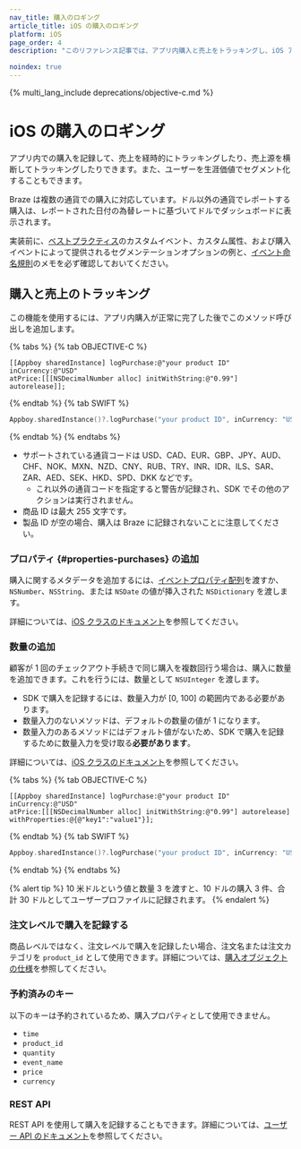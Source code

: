 ```yaml
---
nav_title: 購入のロギング
article_title: iOS の購入のロギング
platform: iOS
page_order: 4
description: "このリファレンス記事では、アプリ内購入と売上をトラッキングし、iOS アプリケーションで購入プロパティを割り当てる方法を説明します。"

noindex: true
---
```


{% multi_lang_include deprecations/objective-c.md %}

# iOS の購入のロギング

アプリ内での購入を記録して、売上を経時的にトラッキングしたり、売上源を横断してトラッキングしたりできます。また、ユーザーを生涯価値でセグメント化することもできます。

Braze は複数の通貨での購入に対応しています。ドル以外の通貨でレポートする購入は、レポートされた日付の為替レートに基づいてドルでダッシュボードに表示されます。

実装前に、[ベストプラクティス][5]のカスタムイベント、カスタム属性、および購入イベントによって提供されるセグメンテーションオプションの例と、[イベント命名規則]({{site.baseurl}}/user_guide/data_and_analytics/custom_data/event_naming_conventions/)のメモを必ず確認しておいてください。

## 購入と売上のトラッキング

この機能を使用するには、アプリ内購入が正常に完了した後でこのメソッド呼び出しを追加します。

{% tabs %}
{% tab OBJECTIVE-C %}

```objc
[[Appboy sharedInstance] logPurchase:@"your product ID"
inCurrency:@"USD"
atPrice:[[[NSDecimalNumber alloc] initWithString:@"0.99"] autorelease]];
```

{% endtab %}
{% tab SWIFT %}

```swift
Appboy.sharedInstance()?.logPurchase("your product ID", inCurrency: "USD", atPrice: NSDecimalNumber(string: "0.99"))
```

{% endtab %}
{% endtabs %}

- サポートされている通貨コードは USD、CAD、EUR、GBP、JPY、AUD、CHF、NOK、MXN、NZD、CNY、RUB、TRY、INR、IDR、ILS、SAR、ZAR、AED、SEK、HKD、SPD、DKK などです。
  - これ以外の通貨コードを指定すると警告が記録され、SDK でその他のアクションは実行されません。
- 商品 ID は最大 255 文字です。
- 製品 ID が空の場合、購入は Braze に記録されないことに注意してください。

### プロパティ {#properties-purchases} の追加

購入に関するメタデータを追加するには、[イベントプロパティ配列]({{site.baseurl}}/user_guide/data_and_analytics/custom_data/custom_events#nested-objects)を渡すか、`NSNumber`、`NSString`、または `NSDate` の値が挿入された `NSDictionary` を渡します。

詳細については、[iOS クラスのドキュメント][8]を参照してください。

### 数量の追加
顧客が 1 回のチェックアウト手続きで同じ購入を複数回行う場合は、購入に数量を追加できます。これを行うには、数量として `NSUInteger` を渡します。

* SDK で購入を記録するには、数量入力が \[0, 100] の範囲内である必要があります。
* 数量入力のないメソッドは、デフォルトの数量の値が 1 になります。
* 数量入力のあるメソッドにはデフォルト値がないため、SDK で購入を記録するために数量入力を受け取る**必要があります**。

詳細については、[iOS クラスのドキュメント][7]を参照してください。

{% tabs %}
{% tab OBJECTIVE-C %}

```objc
[[Appboy sharedInstance] logPurchase:@"your product ID"
inCurrency:@"USD"
atPrice:[[[NSDecimalNumber alloc] initWithString:@"0.99"] autorelease]
withProperties:@{@"key1":"value1"}];
```

{% endtab %}
{% tab SWIFT %}

```swift
Appboy.sharedInstance()?.logPurchase("your product ID", inCurrency: "USD", atPrice: NSDecimalNumber(string: "0.99"), withProperties: ["key1":"value1"])
```

{% endtab %}
{% endtabs %}

{% alert tip %}
10 米ドルという値と数量 3 を渡すと、10 ドルの購入 3 件、合計 30 ドルとしてユーザープロファイルに記録されます。
{% endalert %}

### 注文レベルで購入を記録する
商品レベルではなく、注文レベルで購入を記録したい場合、注文名または注文カテゴリを `product_id` として使用できます。詳細については、[購入オブジェクトの仕様]({{site.baseurl}}/api/objects_filters/purchase_object/#product-id-naming-conventions)を参照してください。 

### 予約済みのキー

以下のキーは予約されているため、購入プロパティとして使用できません。

- `time`
- `product_id`
- `quantity`
- `event_name`
- `price`
- `currency`

### REST API

REST API を使用して購入を記録することもできます。詳細については、[ユーザー API のドキュメント][4]を参照してください。

[2]: https://github.com/Appboy/appboy-ios-sdk/blob/master/AppboyKit/include/Appboy.h
[4]: {{site.baseurl}}/developer_guide/rest_api/user_data/#user-data
[5]: {{site.baseurl}}/developer_guide/platform_wide/analytics_overview/#user-data-collection
[6]: http://appboy.github.io/appboy-ios-sdk/docs/interface_appboy.html#ad35bb238aaa4fe9d1ede0439a4c401db "logcustomevent:withproperties のドキュメント"
[7]: http://appboy.github.io/appboy-ios-sdk/docs/interface_appboy.html#ab50403068be47c0acba9943583e259fa "logpurchase w/ quantity クラスのドキュメント"
[8]: http://appboy.github.io/appboy-ios-sdk/docs/interface_appboy.html#aaca4b885a8f61ac9fad3936b091448cc "logpurchase w/ properties クラスのドキュメント"
